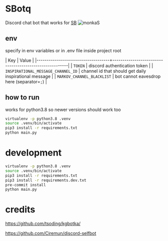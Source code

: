 # SBotq

Discord chat bot that works for [SB](<https://en.wikipedia.org/wiki/Ministry_of_Public_Security_(Poland)>) ![monkaS](https://cdn.betterttv.net/emote/56e9f494fff3cc5c35e5287e/1x)


## env

specify in env variables or in .env file inside project root

| Key                                | Value                                                  |
|------------------------------------+--------------------------------------------------------|
| `TOKEN`                            | discord authentication token                           |
| `INSPIRATIONAL_MESSAGE_CHANNEL_ID` | channel id that should get daily inspirational message |
| `MARKOV_CHANNEL_BLACKLIST`         | bot cannot eavesdrop here (separator=`;`)              |

## how to run

works for python3.8 so newer versions should work too

```bash
virtualenv -p python3.8 .venv
source .venv/bin/activate
pip3 install -r requirements.txt
python main.py
```

# development

```bash
virtualenv -p python3.8 .venv
source .venv/bin/activate
pip3 install -r requirements.txt
pip3 install -r requirements.dev.txt
pre-commit install
python main.py
```

# credits

https://github.com/tsoding/kgbotka/

https://github.com/Ciremun/discord-selfbot
